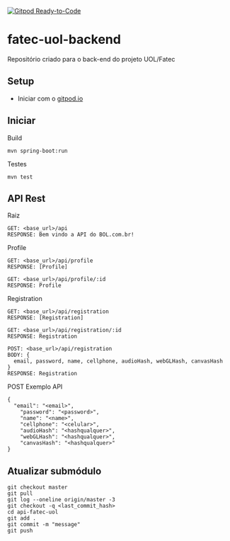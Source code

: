 [![Gitpod Ready-to-Code](https://img.shields.io/badge/Gitpod-Ready--to--Code-blue?logo=gitpod)](https://gitpod.io/#https://github.com/fabsvas/fatec-uol-backend)

# fatec-uol-backend
Repositório criado para o back-end do projeto UOL/Fatec

## Setup
- Iniciar com o [gitpod.io](https://gitpod.io/#https://github.com/fabsvas/fatec-uol-backend)

## Iniciar
Build
```
mvn spring-boot:run
```
Testes
```
mvn test
```

## API Rest
Raiz
```
GET: <base_url>/api
RESPONSE: Bem vindo a API do BOL.com.br!
```

Profile
```
GET: <base_url>/api/profile
RESPONSE: [Profile]

GET: <base_url>/api/profile/:id
RESPONSE: Profile
```

Registration
```
GET: <base_url>/api/registration
RESPONSE: [Registration]

GET: <base_url>/api/registration/:id
RESPONSE: Registration

POST: <base_url>/api/registration
BODY: {
  email, password, name, cellphone, audioHash, webGLHash, canvasHash
}
RESPONSE: Registration

```

POST Exemplo API
```
{
  "email": "<email>",
	"password": "<password>",
	"name": "<name>",
	"cellphone": "<celular>",
	"audioHash": "<hashqualquer>",
	"webGLHash": "<hashqualquer>",
	"canvasHash": "<hashqualquer>"
}
```

## Atualizar submódulo 
```
git checkout master
git pull
git log --oneline origin/master -3
git checkout -q <last_commit_hash>
cd api-fatec-uol
git add .
git commit -m "message"
git push
```


